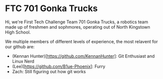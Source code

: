 # FTC 701 Gonka Trucks

Hi, we're First Tech Challenge Team 701 Gonka Trucks, a robotics team made up of freshmen and sophmores,
operating out of North Kingstown High School.

We multiple members of different levels of experience, the most relavent for our github are:

- (Kennan Hunter)[https://github.com/KennanHunter]: Git Enthusiast and Linux Nerd
- (Lee)[https://github.com/B1ue-Phoenix]: Furry
- Zach: Still figuring out how git works
